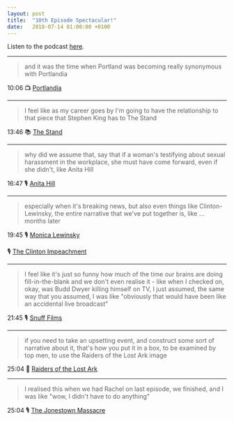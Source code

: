 ```yaml
---
layout: post
title:  "10th Episode Spectacular!"
date:   2018-07-14 01:00:00 +0100
---
```

Listen to the podcast [here](https://podcasts.apple.com/us/podcast/10th-episode-spectacular/id1380008439?i=1000465289964).

----

> and it was the time when Portland was becoming really synonymous with Portlandia

10:06 📺 [Portlandia](https://en.wikipedia.org/wiki/Portlandia)

----

> I feel like as my career goes by I'm going to have the relationship to that piece that Stephen King has to The Stand

13:46 📚 [The Stand](https://en.wikipedia.org/wiki/The_Stand)

----

> why did we assume that, say that if a woman's testifying about sexual harassment in the workplace, she must have come forward, even if she didn't, like Anita Hill

16:47 🎙️ [Anita Hill](/2018/05/26/anita-hill.html)

----

> especially when it's breaking news, but also even things like Clinton-Lewinsky, the entire narrative that we've put together is, like ... months later

19:45 🎙️ [Monica Lewinsky](/2018/06/02/monica-lewinsky.html)

🎙️ [The Clinton Impeachment](/2018/06/09/the-clinton-impeachment.html)

----

> I feel like it's just so funny how much of the time our brains are doing fill-in-the-blank and we don't even realise it - like when I checked on, okay, was Budd Dwyer killing himself on TV, I just assumed, the same way that you assumed, I was like "obviously that would have been like an accidental live broadcast"

21:45 🎙️ [Snuff Films](/2018/06/25/snuff-films.html)

----

> if you need to take an upsetting event, and construct some sort of narrative about it, that's how you put it in a box, to be examined by top men, to use the Raiders of the Lost Ark image

25:04 🎥 [Raiders of the Lost Ark](https://en.wikipedia.org/wiki/Raiders_of_the_Lost_Ark)

----

> I realised this when we had Rachel on last episode, we finished, and I was like "wow, I didn't have to do anything"

25:04 🎙️ [The Jonestown Massacre](/2018/06/16/the-jonestown-massacre.html)
